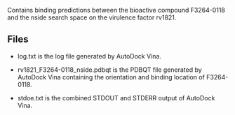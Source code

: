 Contains binding predictions between the bioactive compound F3264-0118 and the nside search space on the virulence factor rv1821.

## Files

- log.txt is the log file generated by AutoDock Vina.

- rv1821_F3264-0118_nside.pdbqt is the PDBQT file generated by AutoDock Vina containing the orientation and binding location of F3264-0118.

- stdoe.txt is the combined STDOUT and STDERR output of AutoDock Vina.

